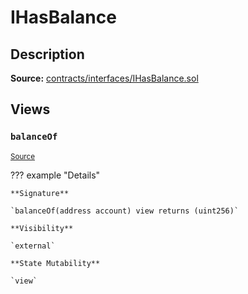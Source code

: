 # IHasBalance

## Description

**Source:** [contracts/interfaces/IHasBalance.sol](https://github.com/Synthetixio/synthetix/tree/v2.68.2/contracts/interfaces/IHasBalance.sol)

## Views

### `balanceOf`

<sub>[Source](https://github.com/Synthetixio/synthetix/tree/v2.68.2/contracts/interfaces/IHasBalance.sol#L6)</sub>

??? example "Details"

    **Signature**

    `balanceOf(address account) view returns (uint256)`

    **Visibility**

    `external`

    **State Mutability**

    `view`
